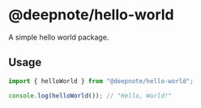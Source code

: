 # @deepnote/hello-world

A simple hello world package.

## Usage

```typescript
import { helloWorld } from "@deepnote/hello-world";

console.log(helloWorld()); // "Hello, World!"
```
